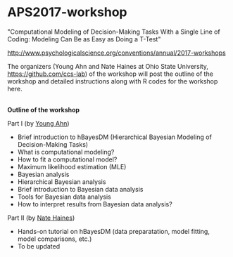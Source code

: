 # APS2017-workshop
"Computational Modeling of Decision-Making Tasks With a Single Line of Coding: Modeling Can Be as Easy as Doing a T-Test"

http://www.psychologicalscience.org/conventions/annual/2017-workshops


The organizers (Young Ahn and Nate Haines at Ohio State University, https://github.com/ccs-lab) of the workshop will post the outline of the workshop and detailed instructions along with R codes for the workshop here. 
<br><br>

**Outline of the workshop**

Part I (by [Young Ahn](https://ccs-lab.github.io/team/young-ahn/))
- Brief introduction to hBayesDM (Hierarchical Bayesian Modeling of Decision-Making Tasks)
- What is computational modeling?
- How to fit a computational model?
- Maximum likelihood estimation (MLE) 
- Bayesian analysis 
- Hierarchical Bayesian analysis
- Brief introduction to Bayesian data analysis
- Tools for Bayesian data analysis
- How to interpret results from Bayesian data analysis? 

Part II (by [Nate Haines](https://ccs-lab.github.io/team/nate-haines/))
- Hands-on tutorial on hBayesDM (data preparatation, model fitting, model comparisons, etc.)
- To be updated
